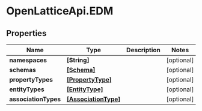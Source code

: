 # OpenLatticeApi.EDM

## Properties
Name | Type | Description | Notes
------------ | ------------- | ------------- | -------------
**namespaces** | **[String]** |  | [optional] 
**schemas** | [**[Schema]**](Schema.md) |  | [optional] 
**propertyTypes** | [**[PropertyType]**](PropertyType.md) |  | [optional] 
**entityTypes** | [**[EntityType]**](EntityType.md) |  | [optional] 
**associationTypes** | [**[AssociationType]**](AssociationType.md) |  | [optional] 


